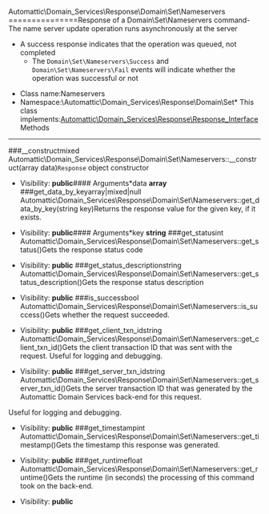 Automattic\Domain_Services\Response\Domain\Set\Nameservers
===============Response of a Domain\Set\Nameservers command- The name server update operation runs asynchronously at the server
- A success response indicates that the operation was queued, not completed
    - The `Domain\Set\Nameservers\Success` and `Domain\Set\Nameservers\Fail` events will indicate whether the
      operation was successful or not
* Class name:Nameservers
* Namespace:\Automattic\Domain_Services\Response\Domain\Set* This class implements:[Automattic\Domain_Services\Response\Response_Interface](Automattic-Domain_Services-Response-Response_Interface.md)Methods
-------
###__constructmixed Automattic\Domain_Services\Response\Domain\Set\Nameservers::__construct(array data)`Response` object constructor



* Visibility: **public**#### Arguments*data **array**
###get_data_by_keyarray|mixed|null Automattic\Domain_Services\Response\Domain\Set\Nameservers::get_data_by_key(string key)Returns the response value for the given key, if it exists.



* Visibility: **public**#### Arguments*key **string**
###get_statusint Automattic\Domain_Services\Response\Domain\Set\Nameservers::get_status()Gets the response status code



* Visibility: **public**
###get_status_descriptionstring Automattic\Domain_Services\Response\Domain\Set\Nameservers::get_status_description()Gets the response status description



* Visibility: **public**
###is_successbool Automattic\Domain_Services\Response\Domain\Set\Nameservers::is_success()Gets whether the request succeeded.



* Visibility: **public**
###get_client_txn_idstring Automattic\Domain_Services\Response\Domain\Set\Nameservers::get_client_txn_id()Gets the client transaction ID that was sent with the request. Useful for logging and debugging.



* Visibility: **public**
###get_server_txn_idstring Automattic\Domain_Services\Response\Domain\Set\Nameservers::get_server_txn_id()Gets the server transaction ID that was generated by the Automattic Domain Services back-end for this request.

Useful for logging and debugging.

* Visibility: **public**
###get_timestampint Automattic\Domain_Services\Response\Domain\Set\Nameservers::get_timestamp()Gets the timestamp this response was generated.



* Visibility: **public**
###get_runtimefloat Automattic\Domain_Services\Response\Domain\Set\Nameservers::get_runtime()Gets the runtime (in seconds) the processing of this command took on the back-end.



* Visibility: **public**